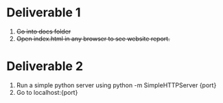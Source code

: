 # Deliverable 1
1. ~~Go into docs folder~~
2. ~~Open index.html in any browser to see website report.~~

# Deliverable 2
1. Run a simple python server using python -m SimpleHTTPServer {port}
2. Go to localhost:{port}
